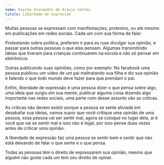 ```yaml
---
nome: Kaycke Alexandre de Araujo Santos
titulo: Liberdade de expressão
---
```


Muitas pessoas se expressam com manifestações, protestos, ou até mesmo em publicações em redes sociais. Cada um com sua forma de falar.

Protestando sobre política, preferem ir para as ruas divulgar sua opinião, e passar para outras pessoas o que elas pensam. Algumas  transmitindo ideias que tiveram para crianças continuarem na escola e não só pensar em eletrônicos.

Outras publicando suas opiniões, como por exemplo: No facebook uma pessoa publicou um vídeo de um pai maltratando sua filha e diz sua opinião e falando o que todo mundo deve fazer para que prendam o pai.

Enfim, liberdade de expressão é uma pessoa dizer o que pensa sobre algo, uma ideia que surgiu em sua mente, publicar alguma coisa dizendo algo importante nas redes sociais, uma parte ruim desse assunto são as criticas.

As criticas não devem existir porque a pessoa se sente aliviada em desabafar sua ideias, vamos supor que você critique uma opinião de uma pessoa, essa pessoa vai ser sentir mal, agora se coloque no lugar dela, aí é você que vai se sentir mal e isso não é legal, por isso pense duas vezes antes de criticar uma opinião.

A liberdade de expressão faz uma pessoa se sentir bem e sentir que não está deixando de falar o que sente e o que pensa.

Todas as pessoas têm o direito de expressarem sua opinião, mesmo que alguém não goste cada um tem seu direito de opinar.


